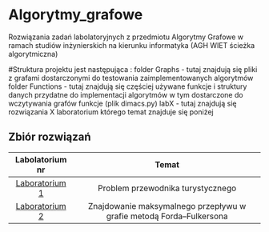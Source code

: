 # Algorytmy_grafowe
Rozwiązania zadań labolatoryjnych z przedmiotu Algorytmy Grafowe w ramach studiów inżynierskich na kierunku informatyka (AGH WIET ścieżka algorytmiczna)

#Struktura projektu jest następująca :
folder Graphs - tutaj znajdują się pliki z grafami dostarczonymi do testowania zaimplementowanych algorytmów
folder Functions - tutaj znajdują się częściej używane funkcje i struktury danych przydatne do implementacji algorytmów w tym dostarczone do wczytywania grafów
funkcje (plik dimacs.py)
labX - tutaj znajdują się rozwiązania X laboratorium którego temat znajduje się poniżej


## Zbiór rozwiązań
| Labolatorium nr| Temat |
|:-------------:|:-------------:|
| [Laboratorium 1](https://github.com/sumo-slonik/Algorytmy_grafowe/tree/main/lab1) | Problem przewodnika turystycznego
| [Laboratorium 2](https://github.com/sumo-slonik/Algorytmy_grafowe/tree/main/lab2) | Znajdowanie maksymalnego przepływu w grafie metodą Forda–Fulkersona
